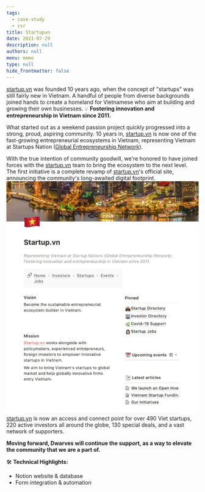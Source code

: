 ```yaml
---
tags: 
  - case-study
  - csr
title: Startupvn
date: 2021-07-29
description: null
authors: null
menu: memo
type: null
hide_frontmatter: false
---
```

[startup.vn](http://startup.vn/) was founded 10 years ago, when the concept of "startups" was still fairly new in Vietnam. A handful of people from diverse backgrounds joined hands to create a homeland for Vietnamese who aim at building and growing their own businesses.
💡 **Fostering innovation and entrepreneurship in Vietnam since 2011.**

What started out as a weekend passion project quickly progressed into a strong, proud, aspiring community. 10 years in, [startup.vn](http://startup.vn/) is now one of the fast-growing entrepreneurial ecosystems in Vietnam, representing Vietnam at Startups Nation ([Global Entrepreneurship Network](https://www.genglobal.org/)).

With the true intention of community goodwill, we're honored to have joined forces with the [startup.vn](http://startup.vn/) team to bring the ecosystem to the next level. The first initiative is a complete revamp of [startup.vn](http://startup.vn/)'s official site, announcing the community's long-awaited digital footprint.
![](assets/startupvn_ea2ffe136a0c7d8ccd7e9dd9c6919b62_md5.webp)
[startup.vn](http://startup.vn/) is now an access and connect point for over 490 Viet startups, 220 active investors all around the globe, 130 special deals, and a vast network of supporters.

**Moving forward, Dwarves will continue the support, as a way to elevate the community that we are a part of.**

🛠 **Technical Highlights:**
- Notion website & database
- Form integration & automation
